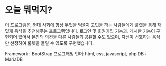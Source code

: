 # 오늘 뭐먹지? 

이 프로그램은, 현대 사회에 항상 무엇을 먹을지 고민을 하는 사람들에게 룰렛을 통해 재밌게 음식을 추천해주는 프로그램입니다.
로그인 및 회원가입 기능과, 게시판 기능이 구현되어 있어서 본인의 의견을 다른 사람들과 공유할 수도 있으며, 자신이 선호하는 음식만 선정하여 룰렛을 돌릴 수 있도록 구현했습니다.

Framework : BootStrap
프로그래밍 언어: html, css, javascript, php
DB : MariaDB 

